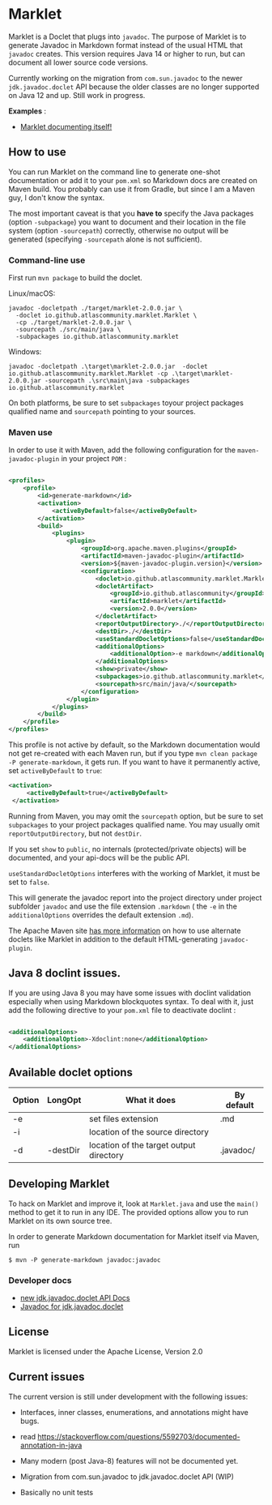 # Marklet

Marklet is a Doclet that plugs into `javadoc`. The purpose of Marklet is to generate Javadoc in Markdown format instead of
the usual HTML that `javadoc` creates. 
This version requires Java 14 or higher to run, but can document all lower source code versions.

Currently working on the migration from `com.sun.javadoc` to the newer `jdk.javadoc.doclet` 
API because the older classes are no longer supported on Java 12 and up. Still work in progress.

**Examples** :

* [Marklet documenting itself!](https://github.com/iSnow/marklet/tree/master/javadoc/README.md)

## How to use

You can run Marklet on the command line to generate one-shot documentation or add it to your `pom.xml` 
so Markdown docs are created on Maven build. You probably can use it from Gradle, but since I am a Maven guy, I 
don't know the syntax.

The most important caveat is that you **have to** specify the Java packages (option `-subpackage`) you want to document
and their location in the file system (option `-sourcepath`) correctly, otherwise no output will be generated
(specifying `-sourcepath` alone is not sufficient).


### Command-line use
First run `mvn package` to build the doclet.

Linux/macOS:
```shell
javadoc -docletpath ./target/marklet-2.0.0.jar \
  -doclet io.github.atlascommunity.marklet.Marklet \
  -cp ./target/marklet-2.0.0.jar \
  -sourcepath ./src/main/java \
  -subpackages io.github.atlascommunity.marklet
```

Windows:
```shell
javadoc -docletpath .\target\marklet-2.0.0.jar  -doclet io.github.atlascommunity.marklet.Marklet -cp .\target\marklet-2.0.0.jar -sourcepath .\src\main\java -subpackages io.github.atlascommunity.marklet
```

On both platforms, be sure to set `subpackages` toyour project packages qualified name and 
`sourcepath` pointing to your sources.

### Maven use
In order to use it with Maven, add the following configuration for the ``maven-javadoc-plugin``
in your project ``POM`` :

```xml

<profiles>
    <profile>
        <id>generate-markdown</id>
        <activation>
            <activeByDefault>false</activeByDefault>
        </activation>
        <build>
            <plugins>
                <plugin>
                    <groupId>org.apache.maven.plugins</groupId>
                    <artifactId>maven-javadoc-plugin</artifactId>
                    <version>${maven-javadoc-plugin.version}</version>
                    <configuration>
                        <doclet>io.github.atlascommunity.marklet.Marklet</doclet>
                        <docletArtifact>
                            <groupId>io.github.atlascommunity</groupId>
                            <artifactId>marklet</artifactId>
                            <version>2.0.0</version>
                        </docletArtifact>
                        <reportOutputDirectory>./</reportOutputDirectory>
                        <destDir>./</destDir>
                        <useStandardDocletOptions>false</useStandardDocletOptions>
                        <additionalOptions>
                            <additionalOption>-e markdown</additionalOption>
                        </additionalOptions>
                        <show>private</show>
                        <subpackages>io.github.atlascommunity.marklet</subpackages>
                        <sourcepath>src/main/java/</sourcepath>
                    </configuration>
                </plugin>
            </plugins>
        </build>
    </profile>
</profiles>
```

This profile is not active by default, so the Markdown documentation would not get re-created with each Maven run,
but if you type `mvn clean package -P generate-markdown`, it gets run. If you want to have it permanently active,
set `activeByDefault` to `true`: 

```xml
<activation>
     <activeByDefault>true</activeByDefault>
 </activation>
 ```

Running from Maven, you may omit the `sourcepath` option, but be sure to set `subpackages` to
your project packages qualified name. You may usually omit `reportOutputDirectory`, but not `destDir`.

If you set `show` to `public`, no internals (protected/private objects) will be documented, and 
your api-docs will be the public API.

`useStandardDocletOptions` interferes with the working of Marklet, it must be set to `false`.

This will generate the javadoc report into the project directory under project subfolder `javadoc` and use the 
file extension `.markdown` ( the `-e` in the `additionalOptions` overrides the default extension `.md`).

The Apache Maven site 
[has more information](https://maven.apache.org/plugins/maven-javadoc-plugin/examples/alternate-doclet.html) 
on how to use alternate doclets like Marklet in addition to the default HTML-generating `javadoc-plugin`.

## Java 8 doclint issues.

If you are using Java 8 you may have some issues with doclint validation especially when using
Markdown blockquotes syntax. To deal with it, just add the following directive to your ``pom.xml``
file to deactivate doclint :

```xml

<additionalOptions>
    <additionalOption>-Xdoclint:none</additionalOption>
</additionalOptions>
```

## Available doclet options

| Option | LongOpt  | What it does                             | By default |
|--------|----------|------------------------------------------|------------|
| -e     |          | set files extension                      | .md        |
| -i     |          | location of the source directory         |            |
| -d     | -destDir | location of the target output directory  | .javadoc/  |

## Developing Marklet

To hack on Marklet and improve it, look at `Marklet.java` and use the `main()` method to get it to run
in any IDE. The provided options allow you to run Marklet on its own source tree.


In order to generate Markdown documentation for Marklet itself via Maven, run

```
$ mvn -P generate-markdown javadoc:javadoc
```

### Developer docs

- [new jdk.javadoc.doclet API Docs](https://openjdk.org/groups/compiler/using-new-doclet.html)
- [Javadoc for jdk.javadoc.doclet](https://docs.oracle.com/en/java/javase/17/docs/api/jdk.javadoc/jdk/javadoc/doclet/package-summary.html)

## License

Marklet is licensed under the Apache License, Version 2.0

## Current issues

The current version is still under development with the following issues:

* Interfaces, inner classes, enumerations, and annotations might have bugs.

* read https://stackoverflow.com/questions/5592703/documented-annotation-in-java

* Many modern (post Java-8) features will not be documented yet.

* Migration from com.sun.javadoc to jdk.javadoc.doclet API (WIP)

* Basically no unit tests
